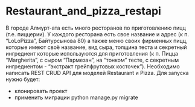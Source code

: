 # Restaurant_and_pizza_restapi
В городе Алмұрт-ата есть много ресторанов по приготовлению пицц (т.е. пиццерии). У каждого ресторана есть свое название и адрес (к п. “LoLoPizza”, Байтурсынова 80) а также меню своих фирменных пицц, которые имеют своё название, вид сыра, толщина теста и секретный ингредиент которые используются для приготовления (к п. Пицца “Margherita”, с сыром “Пармезан”, на “тонком” тесте, с секретным ингредиентом - “экстракт грейпфрутовых косточек”). Необходимо написать REST CRUD API для моделей Restaurant и Pizza.
Для запуска нужно будет:
- клонировать проект
- применить миграции python manage.py migrate
